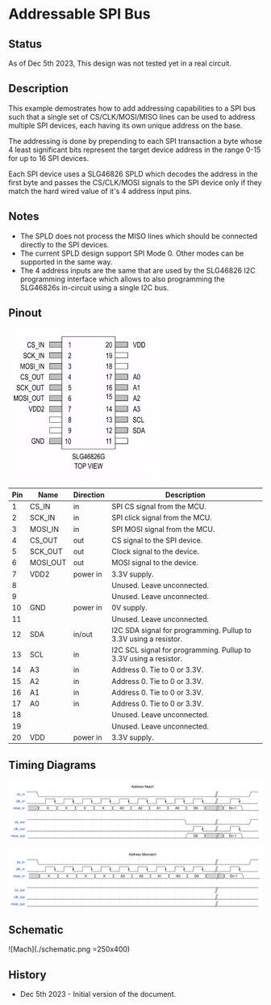 # Addressable SPI Bus

## Status

As of Dec 5th 2023, This design was not tested yet in a real circuit.


## Description
This example demostrates how to add addressing capabilities to a SPI bus such that a single set of CS/CLK/MOSI/MISO lines can be used to address multiple SPI devices, each having its own unique address on the base.

The addressing is done by prepending to each SPI transaction a byte whose 4 least significant bits represent the target device address in the range 0-15 for up to 16 SPI devices. 

Each SPI device uses a SLG46826 SPLD which decodes the address in the first byte and passes the CS/CLK/MOSI signals to the SPI device only if they match the hard wired value of it's 4 address input pins. 

## Notes

* The SPLD does not process the MISO lines which should be connected directly to the SPI devices.
* The current SPLD design support SPI Mode 0. Other modes can be supported in the same way.
* The 4 address inputs are the same that are used by the SLG46826 I2C programming interface which allows to also programming the SLG46826s in-circuit using a single I2C bus.

## Pinout


<img src="./pinout.png" width=300 />


| Pin | Name         | Direction     | Description |
|---|-----------|-----------|------------|
| 1 |CS_IN | in      | SPI CS signal from the MCU.        |
| 2 |SCK_IN | in      | SPI click signal from the MCU.        |
| 3 |MOSI_IN | in      | SPI MOSI signal from the MCU.        |
| 4 |CS_OUT | out     | CS signal to the SPI device.        |
| 5 |SCK_OUT | out     | Clock signal to the device.        |
| 6 |MOSI_OUT | out      | MOSI signal to the device.        |
| 7 |VDD2 | power in     | 3.3V supply.        |
| 8 | |       | Unused. Leave unconnected.        |
| 9 | |       | Unused. Leave unconnected.        |
| 10 |GND | power in      | 0V supply.        |
| 11 | |       | Unused. Leave unconnected.        |
| 12 |SDA | in/out      | I2C SDA signal for programming. Pullup to 3.3V using a resistor.        |
| 13 |SCL | in      | I2C SCL signal for programming. Pullup to 3.3V using a resistor.       |
| 14 |A3 | in     | Address 0. Tie to 0 or 3.3V.       |
| 15 |A2 | in      | Address 0. Tie to 0 or 3.3V.         |
| 16 |A1 | in      | Address 0. Tie to 0 or 3.3V.        |
| 17 |A0 | in      | Address 0. Tie to 0 or 3.3V.         |
| 18 | |       | Unused. Leave unconnected.        |
| 19 | |       | Unused. Leave unconnected.        |
| 20 |VDD | power in     | 3.3V supply.        |


## Timing Diagrams

![](./timing_diag_address_match.svg)

![](./timing_diag_address_mismatch.svg)

## Schematic

![Mach](./schematic.png =250x400)


## History
* Dec 5th 2023 - Initial version of the document. 